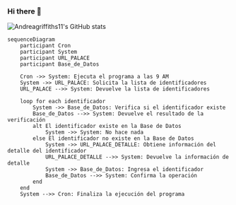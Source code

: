 ### Hi there 👋

![Andreagriffiths11's GitHub stats](https://github-readme-stats.vercel.app/api?username=faustinoloeza&count_private=true&show_icons=true&theme=radical)

```mermaid
sequenceDiagram
    participant Cron
    participant System
    participant URL_PALACE
    participant Base_de_Datos

    Cron ->> System: Ejecuta el programa a las 9 AM
    System ->> URL_PALACE: Solicita la lista de identificadores
    URL_PALACE -->> System: Devuelve la lista de identificadores

    loop for each identificador
        System ->> Base_de_Datos: Verifica si el identificador existe
        Base_de_Datos -->> System: Devuelve el resultado de la verificación
        alt El identificador existe en la Base de Datos
            System ->> System: No hace nada
        else El identificador no existe en la Base de Datos
            System ->> URL_PALACE_DETALLE: Obtiene información del detalle del identificador
            URL_PALACE_DETALLE -->> System: Devuelve la información de detalle
            System ->> Base_de_Datos: Ingresa el identificador
            Base_de_Datos -->> System: Confirma la operación
        end
    end
    System -->> Cron: Finaliza la ejecución del programa



```
<!--
**faustinoloeza/faustinoloeza** is a ✨ _special_ ✨ repository because its `README.md` (this file) appears on your GitHub profile.

Here are some ideas to get you started:

- 🔭 I’m currently working on ...
- 🌱 I’m currently learning ...
- 👯 I’m looking to collaborate on ...
- 🤔 I’m looking for help with ...
- 💬 Ask me about ...
- 📫 How to reach me: ...
- 😄 Pronouns: ...
- ⚡ Fun fact: ...
-->
